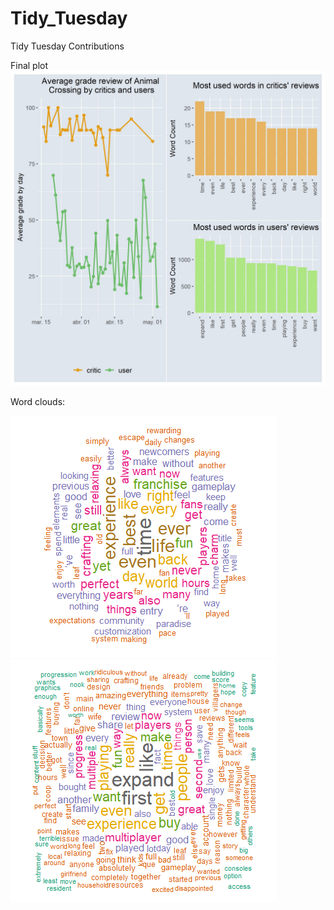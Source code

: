 # Tidy_Tuesday
Tidy Tuesday Contributions

Final plot
![Animal Crossing Plot](final_plot.jpg)

Word clouds:

![Word Cloud Critics](word_cloud_critics.png)
![Word Cloud Users](word_cloud_users.png)